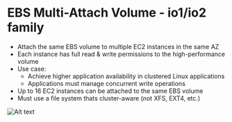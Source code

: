 # EBS Multi-Attach Volume - io1/io2 family

- Attach the same EBS volume to multiple EC2 instances in the same AZ
- Each instance has full read & write permissions to the high-performance volume
- Use case:
    - Achieve higher application availability in clustered Linux applications
    - Applications must manage concurrent write operations
- Up to 16 EC2 instances can be attached to the same EBS volume
- Must use a file system thats cluster-aware (not XFS, EXT4, etc.)

![Alt text](images/ebs-multi-attach.png)